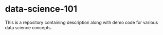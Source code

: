 # data-science-101
This is a repository containing description along with demo code for various data science concepts.

